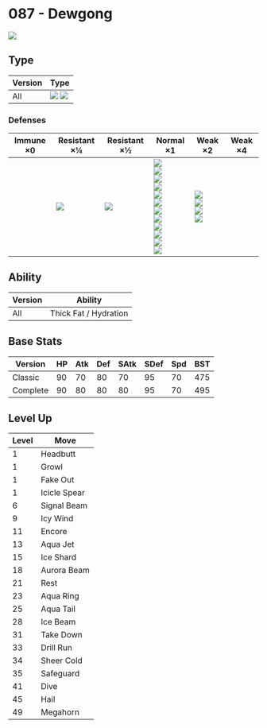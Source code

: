 # 087 - Dewgong
![][087]

## Type

Version | Type
---     | ---
All     | ![][water]  ![][ice]

### Defenses

Immune ×0 | Resistant ×¼ | Resistant ×½   | Normal ×1                                                                                                                                                                   | Weak ×2                                                       | Weak ×4
---       | ---          | ---            | ---                                                                                                                                                                         | ---                                                           | ---
&nbsp;    | ![][ice]<br> | ![][water]<br> | ![][normal]<br>![][flying]<br>![][poison]<br>![][ground]<br>![][bug]<br>![][ghost]<br>![][steel]<br>![][fire]<br>![][psychic]<br>![][dragon]<br>![][dark]<br>![][fairy]<br> | ![][fighting]<br>![][rock]<br>![][grass]<br>![][electric]<br> | &nbsp;

## Ability

Version | Ability
---     | ---
All     | Thick Fat / Hydration

## Base Stats

Version  | HP  | Atk | Def | SAtk | SDef | Spd | BST
---      | --- | --- | --- | ---  | ---  | --- | ---
Classic  | 90  | 70  | 80  | 70   | 95   | 70  | 475
Complete | 90  | 80  | 80  | 80   | 95   | 70  | 495

## Level Up

Level | Move
---   | ---
1     | Headbutt
1     | Growl
1     | Fake Out
1     | Icicle Spear
6     | Signal Beam
9     | Icy Wind
11    | Encore
13    | Aqua Jet
15    | Ice Shard
18    | Aurora Beam
21    | Rest
23    | Aqua Ring
25    | Aqua Tail
28    | Ice Beam
31    | Take Down
33    | Drill Run
34    | Sheer Cold
35    | Safeguard
41    | Dive
45    | Hail
49    | Megahorn

[087]: ../img/pokemon/087.png
[normal]: ../img/types/normal.png
[fire]: ../img/types/fire.png
[fighting]: ../img/types/fighting.png
[water]: ../img/types/water.png
[flying]: ../img/types/flying.png
[grass]: ../img/types/grass.png
[poison]: ../img/types/poison.png
[electric]: ../img/types/electric.png
[ground]: ../img/types/ground.png
[psychic]: ../img/types/psychic.png
[rock]: ../img/types/rock.png
[ice]: ../img/types/ice.png
[bug]: ../img/types/bug.png
[dragon]: ../img/types/dragon.png
[ghost]: ../img/types/ghost.png
[dark]: ../img/types/dark.png
[steel]: ../img/types/steel.png
[fairy]: ../img/types/fairy.png
